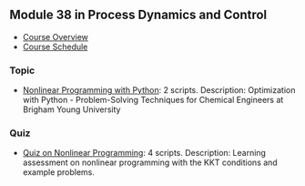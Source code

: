 ## Module 38 in Process Dynamics and Control
- [Course Overview](https://apmonitor.com/pdc)
- [Course Schedule](https://apmonitor.com/pdc/index.php/Main/CourseSchedule)
### Topic
- [Nonlinear Programming with Python](https://www.apmonitor.com/pdc/index.php/Main/NonlinearProgramming): 2 scripts. Description: Optimization with Python - Problem-Solving Techniques for Chemical Engineers at Brigham Young University
### Quiz
- [Quiz on Nonlinear Programming](https://www.apmonitor.com/pdc/index.php/Main/QuizNonlinearProgramming): 4 scripts. Description: Learning assessment on nonlinear programming with the KKT conditions and example problems.
